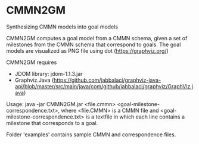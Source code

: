 # CMMN2GM
Synthesizing CMMN models into goal models

CMMN2GM computes a goal model from a CMMN schema, given a set of milestones from the CMMN schema that correspond to goals. The goal models are visualized as PNG file using dot (https://graphviz.org/)

CMMN2GM requires
- JDOM library: jdom-1.1.3.jar
- Graphviz.Java (https://github.com/jabbalaci/graphviz-java-api/blob/master/src/main/java/com/github/jabbalaci/graphviz/GraphViz.java)

Usage: java -jar CMMN2GM.jar <file.cmmn> <goal-milestone-correspondence.txt>, where <file.CMMN> is a CMMN file and <goal-milestone-correspondence.txt> is a textfile in which each line contains a milestone that corresponds to a goal.

Folder 'examples' contains sample CMMN and correspondence files.

